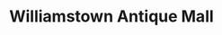 ---
title: "Williamstown Antique Mall"
url: /williamstown/williamstown-antique-mall/
shop: Antiquitäten
---